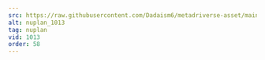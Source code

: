 ```yaml
---
src: https://raw.githubusercontent.com/Dadaism6/metadriverse-asset/main/script-nuplan-output-newcompressed/nuplan_1013.mp4
alt: nuplan_1013
tag: nuplan
vid: 1013
order: 58
---
```

